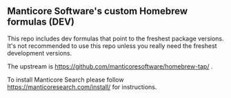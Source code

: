 ## Manticore Software's custom Homebrew formulas (DEV)

This repo includes dev formulas that point to the freshest package versions. It's not recommended to use this repo unless you really need the freshest development versions.

The upstream is https://github.com/manticoresoftware/homebrew-tap/ .

To install Manticore Search please follow https://manticoresearch.com/install/ for instructions. 

